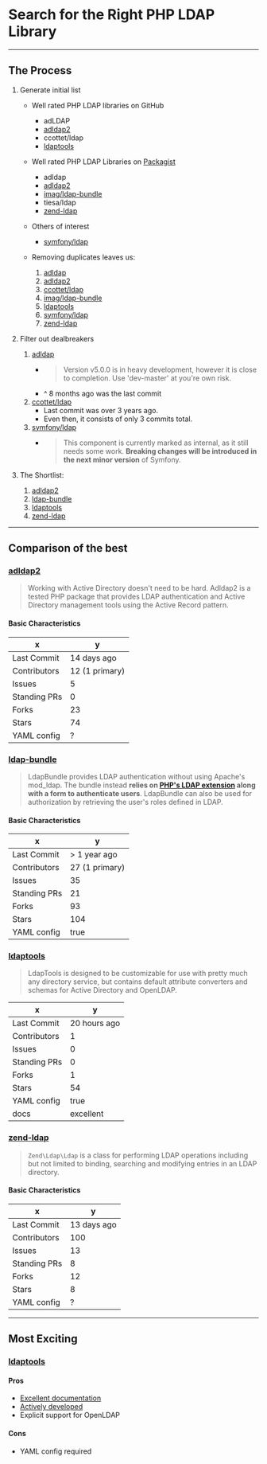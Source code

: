 # Search for the Right PHP LDAP Library

---

## The Process

1. Generate initial list

    - Well rated PHP LDAP libraries on GitHub

        * adLDAP
        * [adldap2]
        * ccottet/ldap
        * [ldaptools]

    - Well rated PHP LDAP Libraries on [Packagist](https://packagist.org/search/?q=ldap)

        * adldap
        * [adldap2]
        * [imag/ldap-bundle][ldap-bundle]
        * tiesa/ldap
        * [zend-ldap]

    - Others of interest
        * [symfony/ldap]

    - Removing duplicates leaves us:

        1. [adldap](https://github.com/adldap/adldap)
        1. [adldap2]
        1. [ccottet/ldap](https://github.com/ccottet/ldap)
        1. [imag/ldap-bundle][ldap-bundle]
        1. [ldaptools]
        1. [symfony/ldap]
        1. [zend-ldap]

1. Filter out dealbreakers

    1. [adldap](https://github.com/adldap/adldap)
        * > Version v5.0.0 is in heavy development, however it is close to completion. Use 'dev-master' at you're own risk.
        * ^ 8 months ago was the last commit
    1. [ccottet/ldap](https://github.com/ccottet/ldap)
        * Last commit was over 3 years ago.
        * Even then, it consists of only 3 commits total.
    1. [symfony/ldap]
        * > This component is currently marked as internal, as it still needs some work. **Breaking changes will be introduced in the next minor version** of Symfony.


1. The Shortlist:

    1. [adldap2]
    1. [ldap-bundle]
    1. [ldaptools]
    1. [zend-ldap]

---

## Comparison of the best

### [adldap2]

> Working with Active Directory doesn't need to be hard. Adldap2 is a tested PHP package that provides LDAP authentication and Active Directory management tools using the Active Record pattern.

#### Basic Characteristics

x            | y
-------------|------------
Last Commit  | 14 days ago
Contributors | 12 (1 primary)
Issues       | 5
Standing PRs | 0
Forks        | 23
Stars        | 74
YAML config  | ?


### [ldap-bundle]

> LdapBundle provides LDAP authentication without using Apache's mod_ldap. The bundle instead **relies on [PHP's LDAP extension](http://php.net/manual/en/book.ldap.php) along with a form to authenticate users**. LdapBundle can also be used for authorization by retrieving the user's roles defined in LDAP.

#### Basic Characteristics

x            | y
-------------|-------------
Last Commit  | > 1 year ago
Contributors | 27 (1 primary)
Issues       | 35
Standing PRs | 21
Forks        | 93
Stars        | 104
YAML config  | true



### [ldaptools]

> LdapTools is designed to be customizable for use with pretty much any directory service, but contains default attribute converters and schemas for Active Directory and OpenLDAP.

x            | y
-------------|-------------
Last Commit  | 20 hours ago
Contributors | 1
Issues       | 0
Standing PRs | 0
Forks        | 1
Stars        | 54
YAML config  | true
docs         | excellent




### [zend-ldap]

> `Zend\Ldap\Ldap` is a class for performing LDAP operations including but not limited to binding, searching and modifying entries in an LDAP directory.

#### Basic Characteristics

x            | y
-------------|------------
Last Commit  | 13 days ago
Contributors | 100
Issues       | 13
Standing PRs | 8
Forks        | 12
Stars        | 8
YAML config  | ?


---

## Most Exciting


### [ldaptools]

#### Pros

* [Excellent documentation](http://www.phpldaptools.com/)
* [Actively developed](https://github.com/ldaptools/ldaptools/commits/master)
* Explicit support for OpenLDAP

#### Cons

* YAML config required




[adldap2]: https://github.com/adldap2/adldap2           "AdLDAP2"
[ldap-bundle]: https://github.com/BorisMorel/LdapBundle "LDAP Bundle"
[ldaptools]: https://github.com/ldaptools/ldaptools     "LDAP Tools"
[zend-ldap]: https://github.com/zendframework/zend-ldap "Zend LDAP"
[symfony/ldap]: https://github.com/symfony/ldap         "Symphony LDAP"
